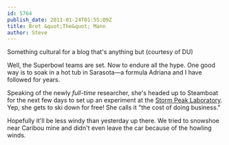 ```yaml
---
id: 5764
publish_date: 2011-01-24T01:55:09Z
title: Bret &quot;The&quot; Mann
author: Steve
---
```

Something cultural for a blog that's anything but (courtesy of DU)

Well, the Superbowl teams are set. Now to endure all the hype. One good way is to soak in a hot tub in Sarasota—a formula Adriana and I have followed for years.

Speaking of the newly _full-time_ researcher, she's headed up to Steamboat for the next few days to set up an experiment at the [Storm Peak Laboratory](http://stormpeak.dri.edu/). Yep, she gets to ski down for free! She calls it "the cost of doing business."

Hopefully it'll be less windy than yesterday up there. We tried to snowshoe near Caribou mine and didn't even leave the car because of the howling winds.